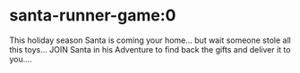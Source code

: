 # santa-runner-game:0
This holiday season Santa is coming your home... 
but wait someone stole all this toys...
JOIN Santa in his Adventure to find back the gifts and deliver it to you....
